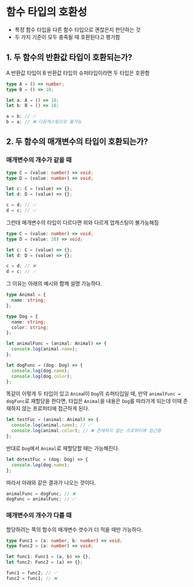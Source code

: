 # 함수 타입의 호환성

- 특정 함수 타입을 다른 함수 타입으로 괜찮은지 판단하는 것
- 두 가지 기준이 모두 충족될 때 호환된다고 평가함

## 1. 두 함수의 반환값 타입이 호환되는가?

A 반환값 타입이 B 반환값 타입의 슈퍼타입이라면 두 타입은 호환함

```ts
type A = () => number;
type B = () => 10;

let a: A = () => 10;
let b: B = () => 10;

a = b; // ✅
b = a; // ❌ 다운캐스팅으로 불가능
```

## 2. 두 함수의 매개변수의 타입이 호환되는가?

### 매개변수의 개수가 같을 때

```ts
type C = (value: number) => void;
type D = (value: number) => void;

let c: C = (value) => {};
let d: D = (value) => {};

c = d; // ✅
d = c; // ✅
```

그런데 매개변수의 타입이 다르다면 위와 다르게 업캐스팅이 불가능해짐

```ts
type C = (value: number) => void;
type D = (value: 10) => void;

let c: C = (value) => {};
let d: D = (value) => {};

c = d; // ❌
d = c; // ✅
```

그 이유는 아래의 예시와 함께 설명 가능하다.

```ts
type Animal = {
  name: string;
};

type Dog = {
  name: string;
  color: string;
};

let animalFunc = (animal: Animal) => {
  console.log(animal.name);
};

let dogFunc = (dog: Dog) => {
  console.log(dog.name);
  console.log(dog.color);
};
```

똑같이 이렇게 두 타입이 있고 `Anima`l이 `Dog`의 슈퍼타입일 때, 만약 `animalFunc = dogFunc`로 재할당을 한다면, 타입은 `Animal`을 내용은 `Dog`를 따라가게 되는데 이때 존재하지 않는 프로퍼티에 접근하게 된다.

```ts
let testFuc = (animal: Animal) => {
  console.log(animal.name); // ✅
  console.log(animal.color); // ❌ 존재하지 않는 프로퍼티에 접근함
};
```

반대로 `Dog`에서 `Animal`로 재할당할 때는 가능해진다.

```ts
let dotestFuc = (dog: Dog) => {
  console.log(dog.name);
};
```

따라서 아래와 같은 결과가 나오는 것이다.

```ts
animalFunc = dogFunc; // ❌
dogFunc = animalFunc; // ✅
```

### 매개변수의 개수가 다를 때

할당하려는 쪽의 함수의 매개변수 갯수가 더 적을 때만 가능하다.

```ts
type Func1 = (a: number, b: number) => void;
type Func2 = (a: number) => void;

let func1: Func1 = (a, b) => {};
let func2: Func2 = (a) => {};

func1 = func2; // ✅
func2 = func1; // ❌
```
